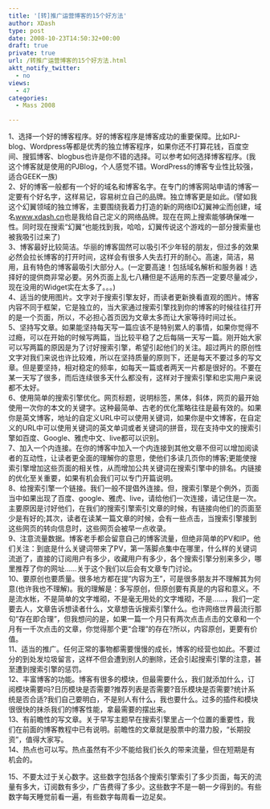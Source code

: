```yaml
---
title: '[转]推广运营博客的15个好方法'
author: XDash
type: post
date: 2008-10-23T14:50:32+00:00
draft: true
private: true
url: /转推广运营博客的15个好方法.html
aktt_notify_twitter:
  - no
views:
  - 47
categories:
  - Mass 2008

---
```

<div>
  1、选择一个好的博客程序。好的博客程序是博客成功的重要保障。比如PJ-blog、Wordpress等都是优秀的独立博客程序，如果你还不打算花钱，百度空间、搜狐博客、blogbus也许是你不错的选择。可以参考如何选择博客程序。(我这个博客就是使用的PJBlog，个人感觉不错。WordPress的博客专业性比较强，适合GEEK一族)
</div>

<div>
</div>

<div>
  2、好的博客一般都有一个好的域名和博客名字。在专门的博客网站申请的博客一定要有个好名字，这样易记，容易树立自己的品牌。独立博客更是如此。(譬如我这个幻翼领域的独立博客，主要围绕我着力打造的新的网络ID幻翼神尘而创建，域名<a href="http://www.xdash.cn" target="_blank">www.xdash.cn</a>也是我给自己定义的网络品牌。现在在网上搜索能够确保唯一性。同时现在搜索“幻翼“也能找到我，哈哈，幻翼传说这个游戏的一部分搜索量也被我吸引过来了)
</div>

<div>
</div>

<div>
  3、博客最好比较简洁。华丽的博客固然可以吸引不少年轻的朋友，但过多的效果必然会拉长博客的打开时间，这样会有很多人失去打开的耐心。高速，简洁，易用，且有特色的博客最吸引大部分人。(一定要高速！包括域名解析和服务器！选择好的提供商非常必要。另外页面上乱七八糟但是不适用的东西一定要尽量减少，现在没用的Widget实在太多了。。。)
</div>

<div>
</div>

<div>
  4、适当的使用图片。文字对于搜索引擎友好，而读者更新换看直观的图片。博客内容不同于框架，它是独立的，当大家通过搜索引擎找到你的博客的时候往往打开的是一个页面，所以，不必担心首页因为文章太多而让大家等待时间过长。
</div>

<div>
</div>

<div>
  5、坚持写文章。如果能坚持每天写一篇应该不是特别累人的事情，如果你觉得不过瘾，可以在开始的时候写两篇，当比较平稳了之后每隔一天写一篇。刚开始大家可以写两篇的原因是为了讨好搜索引擎，希望引起他们的关注。超过两片的原创性文字对我们来说也许比较难，所以在坚持质量的原则下，还是每天不要过多的写文章。但是要坚持，相对稳定的频率，如每天一篇或者两天一片都是很好的。不要在某一天写了很多，而后连续很多天什么都没有，这样对于搜索引擎和忠实用户来说都不太好。
</div>

<div>
</div>

<div>
  6、使用简单的搜索引擎优化。网页标题，说明标签，黑体，斜体，网页的最开始使用一次你的本文的关键字。这种最简单、古老的优化策略往往是最有效的。如果你是英文博客，地址的自定义URL中可以使用关键词，如果你是中文博客，在自定义的URL中可以使用关键词的英文单词或者关键词的拼音，现在支持中文的搜索引擎如百度、Google、雅虎中文、live都可以识别。
</div>

<div>
</div>

<div>
  7、加入一个内连接。在你的博客中加入一个内连接到其他文章不但可以增加阅读者的互动性，让读者更全面的理解你的意思，使他们多读几页你的博客;更能使搜索引擎增加这些页面的相关性，从而增加公共关键词在搜索引擎中的排名。内链接的优化至关重要，如果有机会我们可以专门开篇说明。
</div>

<div>
</div>

<div>
  8、给搜索引擎一个链接。我们一般不提倡外连接。但，搜索引擎是个例外，页面当中如果出现了百度、google、雅虎、live，请给他们一次连接，请记住是一次。主要原因是讨好他们，在我们的搜索引擎索引文章的时候，有链接向他们的页面至少是有好的;其次，读者在读某一篇文章的时候，会有一些点击，当搜索引擎接到这些网页的转向信息时，这些网页会被早一点收录。
</div>

<div>
</div>

<div>
  9、注意流量数据。博客老手都会留意自己的博客流量，但绝非简单的PV和IP。他们关注：到底是什么关键词带来了PV，第一落脚点集中在哪里，什么样的关键词流逝了，直接的订阅用户有多少，收藏用户有多少，各个搜索引擎分别来多少，哪里推荐了你的网址……关于这个我们以后会有文章专门讨论。
</div>

<div>
</div>

<div>
  10、要原创也要质量。很多地方都在提“内容为王”，可是很多朋友并不理解其为何意(也许我也不理解)。我的理解是：多写原创，但原创要有真是的内容和意义。不是流水帐，不是简单的文字堆砌，不是毫无用处的文字堆砌，不是……，我们一定要去人，文章告诉想读者什么，文章想告诉搜索引擎什么。也许网络世界最流行那句“存在即合理”，但我想问的是，如果一篇一个月只有两次点击点击的文章和一个月有一千次点击的文章，你觉得那个更“合理”的存在?所以，内容原创，更要有价值。
</div>

<div>
</div>

<div>
  11、适当的推广。任何正常的事物都需要慢慢的成长，博客的经营也如此。不要过分的到处发垃圾留言，这样不但会遭到别人的删除，还会引起搜索引擎的注意，甚至遭到搜索引擎的惩罚。
</div>

<div>
</div>

<div>
  12、丰富博客的功能。博客有很多的模块，但最需要什么，我们就添加什么，订阅模块需要吗?日历模块是否需要?推荐列表是否需要?音乐模块是否需要?统计系统是否合适?我们自己要明白，不是别人有什么，我也要什么。过多的插件和模块很很快的抹杀我们的博客性能，拿最需要的摆出来。
</div>

<div>
</div>

<div>
  13、有前瞻性的写文章。关于早写主题早在搜索引擎里占一个位置的重要性，我们在前面的博客教程中已有说明。前瞻性的文章就是股票中的潜力股，“长期投资”，值得大家写。
</div>

<div>
</div>

<div>
  14、热点也可以写。热点虽然有不少不能给我们长久的带来流量，但在短期是有机会的。
</div>

<div>
</div>

15、不要太过于关心数字。这些数字包括各个搜索引擎索引了多少页面，每天的流量有多大，订阅数有多少，广告费得了多少。这些数字不是一朝一夕得到的。有些数字每天睡觉前看一遍，有些数字每周看一边足矣。